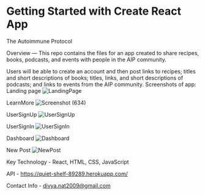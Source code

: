 # Getting Started with Create React App

The Autoimmune Protocol

Overview — This repo contains the files for an app created to share recipes, books, podcasts, and events with people in the AIP community.

Users will be able to create an account and then post links to recipes; titles and short descriptions of books; titles, links, and short descriptions of podcasts; and links to events from the AIP community. 
Screenshots of app:
Landing page
![LandingPage](https://user-images.githubusercontent.com/69719463/105637250-1e9e5200-5e32-11eb-935b-625e4563e4c7.png)

LearnMore
![Screenshot (634)](https://user-images.githubusercontent.com/69719463/105069553-bfae9680-5a47-11eb-8d46-c6e8710d93ee.png)

UserSignUp
![UserSignUp](https://user-images.githubusercontent.com/69719463/105637324-8d7bab00-5e32-11eb-8d9e-a66a652ae5fb.png)

UserSignIn
![UserSignIn](https://user-images.githubusercontent.com/69719463/105637350-ba2fc280-5e32-11eb-9230-e511dc49d9dc.png)

Dashboard
![Dashboard](https://user-images.githubusercontent.com/69719463/105740711-13fdbe80-5eff-11eb-8b95-7dfb90b56eb9.png)

New Post
![NewPost](https://user-images.githubusercontent.com/69719463/105741059-7eaefa00-5eff-11eb-90fc-491b79e1cbcc.png)

Key Technology - React, HTML, CSS, JavaScript

API - https://quiet-shelf-89289.herokuapp.com/

Contact Info - divya.nat2009@gmail.com
